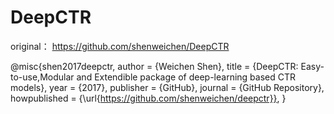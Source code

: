 # DeepCTR
original： https://github.com/shenweichen/DeepCTR   

@misc{shen2017deepctr,
  author = {Weichen Shen},
  title = {DeepCTR: Easy-to-use,Modular and Extendible package of deep-learning based CTR models},
  year = {2017},
  publisher = {GitHub},
  journal = {GitHub Repository},
  howpublished = {\url{https://github.com/shenweichen/deepctr}},
}
